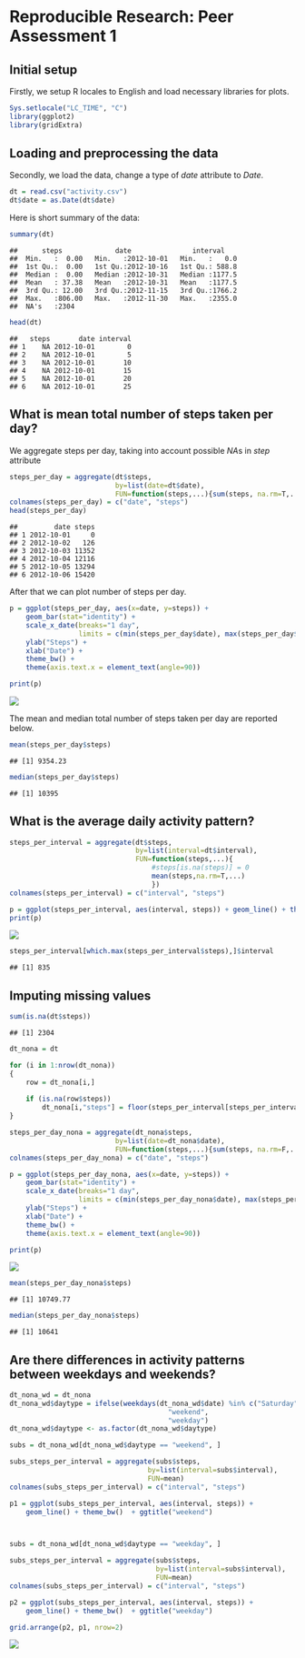# Reproducible Research: Peer Assessment 1

## Initial setup

Firstly, we setup R locales to English and load necessary libraries for plots.


```r
Sys.setlocale("LC_TIME", "C")
library(ggplot2)
library(gridExtra)
```

## Loading and preprocessing the data

Secondly, we load the data, change a type of *date* attribute to *Date*.


```r
dt = read.csv("activity.csv")
dt$date = as.Date(dt$date)
```

Here is short summary of the data:


```r
summary(dt)
```

```
##      steps             date               interval     
##  Min.   :  0.00   Min.   :2012-10-01   Min.   :   0.0  
##  1st Qu.:  0.00   1st Qu.:2012-10-16   1st Qu.: 588.8  
##  Median :  0.00   Median :2012-10-31   Median :1177.5  
##  Mean   : 37.38   Mean   :2012-10-31   Mean   :1177.5  
##  3rd Qu.: 12.00   3rd Qu.:2012-11-15   3rd Qu.:1766.2  
##  Max.   :806.00   Max.   :2012-11-30   Max.   :2355.0  
##  NA's   :2304
```

```r
head(dt)
```

```
##   steps       date interval
## 1    NA 2012-10-01        0
## 2    NA 2012-10-01        5
## 3    NA 2012-10-01       10
## 4    NA 2012-10-01       15
## 5    NA 2012-10-01       20
## 6    NA 2012-10-01       25
```

## What is mean total number of steps taken per day?

We aggregate steps per day, taking into account possible *NA*s in *step*
attribute


```r
steps_per_day = aggregate(dt$steps, 
                          by=list(date=dt$date), 
                          FUN=function(steps,...){sum(steps, na.rm=T,...)})
colnames(steps_per_day) = c("date", "steps")
head(steps_per_day)
```

```
##         date steps
## 1 2012-10-01     0
## 2 2012-10-02   126
## 3 2012-10-03 11352
## 4 2012-10-04 12116
## 5 2012-10-05 13294
## 6 2012-10-06 15420
```

After that we can plot number of steps per day.


```r
p = ggplot(steps_per_day, aes(x=date, y=steps)) + 
    geom_bar(stat="identity") +
    scale_x_date(breaks="1 day",
                 limits = c(min(steps_per_day$date), max(steps_per_day$date)) ) +
    ylab("Steps") + 
    xlab("Date") +
    theme_bw() + 
    theme(axis.text.x = element_text(angle=90))

print(p)
```

![](PA1_template_files/figure-html/plot_steps_per_day-1.png) 

The mean and median total number of steps taken per day are reported below.


```r
mean(steps_per_day$steps)
```

```
## [1] 9354.23
```

```r
median(steps_per_day$steps)
```

```
## [1] 10395
```

## What is the average daily activity pattern?


```r
steps_per_interval = aggregate(dt$steps, 
                               by=list(interval=dt$interval), 
                               FUN=function(steps,...){
                                   #steps[is.na(steps)] = 0
                                   mean(steps,na.rm=T,...)
                                   })
colnames(steps_per_interval) = c("interval", "steps")

p = ggplot(steps_per_interval, aes(interval, steps)) + geom_line() + theme_bw()
print(p)
```

![](PA1_template_files/figure-html/plot_steps_per_interval-1.png) 


```r
steps_per_interval[which.max(steps_per_interval$steps),]$interval
```

```
## [1] 835
```

## Imputing missing values


```r
sum(is.na(dt$steps))
```

```
## [1] 2304
```


```r
dt_nona = dt

for (i in 1:nrow(dt_nona))
{
    row = dt_nona[i,]
    
    if (is.na(row$steps))
        dt_nona[i,"steps"] = floor(steps_per_interval[steps_per_interval$interval==row$interval,]$steps)
}
```


```r
steps_per_day_nona = aggregate(dt_nona$steps, 
                          by=list(date=dt_nona$date), 
                          FUN=function(steps,...){sum(steps, na.rm=F,...)})
colnames(steps_per_day_nona) = c("date", "steps")

p = ggplot(steps_per_day_nona, aes(x=date, y=steps)) + 
    geom_bar(stat="identity") +
    scale_x_date(breaks="1 day",
                 limits = c(min(steps_per_day_nona$date), max(steps_per_day_nona$date)) ) +
    ylab("Steps") + 
    xlab("Date") +
    theme_bw() + 
    theme(axis.text.x = element_text(angle=90))

print(p)
```

![](PA1_template_files/figure-html/plot_steps_per_day_nona-1.png) 


```r
mean(steps_per_day_nona$steps)
```

```
## [1] 10749.77
```

```r
median(steps_per_day_nona$steps)
```

```
## [1] 10641
```

## Are there differences in activity patterns between weekdays and weekends?


```r
dt_nona_wd = dt_nona
dt_nona_wd$daytype = ifelse(weekdays(dt_nona_wd$date) %in% c("Saturday", "Sunday"),
                                       "weekend",
                                       "weekday")
dt_nona_wd$daytype <- as.factor(dt_nona_wd$daytype)
```


```r
subs = dt_nona_wd[dt_nona_wd$daytype == "weekend", ]

subs_steps_per_interval = aggregate(subs$steps, 
                                  by=list(interval=subs$interval), 
                                  FUN=mean)
colnames(subs_steps_per_interval) = c("interval", "steps")

p1 = ggplot(subs_steps_per_interval, aes(interval, steps)) + 
    geom_line() + theme_bw()  + ggtitle("weekend")



subs = dt_nona_wd[dt_nona_wd$daytype == "weekday", ]

subs_steps_per_interval = aggregate(subs$steps, 
                                    by=list(interval=subs$interval), 
                                    FUN=mean)
colnames(subs_steps_per_interval) = c("interval", "steps")

p2 = ggplot(subs_steps_per_interval, aes(interval, steps)) + 
    geom_line() + theme_bw()  + ggtitle("weekday")

grid.arrange(p2, p1, nrow=2)
```

![](PA1_template_files/figure-html/plot_subs_steps_per_interval-1.png) 
